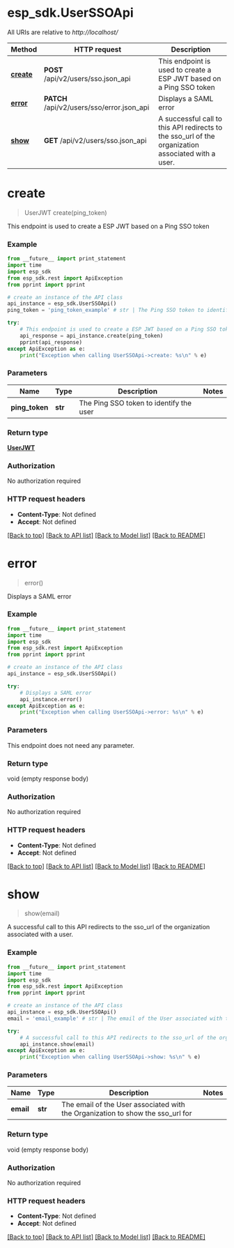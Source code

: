 # esp_sdk.UserSSOApi

All URIs are relative to *http://localhost/*

Method | HTTP request | Description
------------- | ------------- | -------------
[**create**](UserSSOApi.md#create) | **POST** /api/v2/users/sso.json_api | This endpoint is used to create a ESP JWT based on a Ping SSO token
[**error**](UserSSOApi.md#error) | **PATCH** /api/v2/users/sso/error.json_api | Displays a SAML error
[**show**](UserSSOApi.md#show) | **GET** /api/v2/users/sso.json_api | A successful call to this API redirects to the sso_url of the organization associated with a user.


# **create**
> UserJWT create(ping_token)

This endpoint is used to create a ESP JWT based on a Ping SSO token

### Example 
```python
from __future__ import print_statement
import time
import esp_sdk
from esp_sdk.rest import ApiException
from pprint import pprint

# create an instance of the API class
api_instance = esp_sdk.UserSSOApi()
ping_token = 'ping_token_example' # str | The Ping SSO token to identify the user

try: 
    # This endpoint is used to create a ESP JWT based on a Ping SSO token
    api_response = api_instance.create(ping_token)
    pprint(api_response)
except ApiException as e:
    print("Exception when calling UserSSOApi->create: %s\n" % e)
```

### Parameters

Name | Type | Description  | Notes
------------- | ------------- | ------------- | -------------
 **ping_token** | **str**| The Ping SSO token to identify the user | 

### Return type

[**UserJWT**](UserJWT.md)

### Authorization

No authorization required

### HTTP request headers

 - **Content-Type**: Not defined
 - **Accept**: Not defined

[[Back to top]](#) [[Back to API list]](../README.md#documentation-for-api-endpoints) [[Back to Model list]](../README.md#documentation-for-models) [[Back to README]](../README.md)

# **error**
> error()

Displays a SAML error

### Example 
```python
from __future__ import print_statement
import time
import esp_sdk
from esp_sdk.rest import ApiException
from pprint import pprint

# create an instance of the API class
api_instance = esp_sdk.UserSSOApi()

try: 
    # Displays a SAML error
    api_instance.error()
except ApiException as e:
    print("Exception when calling UserSSOApi->error: %s\n" % e)
```

### Parameters
This endpoint does not need any parameter.

### Return type

void (empty response body)

### Authorization

No authorization required

### HTTP request headers

 - **Content-Type**: Not defined
 - **Accept**: Not defined

[[Back to top]](#) [[Back to API list]](../README.md#documentation-for-api-endpoints) [[Back to Model list]](../README.md#documentation-for-models) [[Back to README]](../README.md)

# **show**
> show(email)

A successful call to this API redirects to the sso_url of the organization associated with a user.

### Example 
```python
from __future__ import print_statement
import time
import esp_sdk
from esp_sdk.rest import ApiException
from pprint import pprint

# create an instance of the API class
api_instance = esp_sdk.UserSSOApi()
email = 'email_example' # str | The email of the User associated with the Organization to show the sso_url for

try: 
    # A successful call to this API redirects to the sso_url of the organization associated with a user.
    api_instance.show(email)
except ApiException as e:
    print("Exception when calling UserSSOApi->show: %s\n" % e)
```

### Parameters

Name | Type | Description  | Notes
------------- | ------------- | ------------- | -------------
 **email** | **str**| The email of the User associated with the Organization to show the sso_url for | 

### Return type

void (empty response body)

### Authorization

No authorization required

### HTTP request headers

 - **Content-Type**: Not defined
 - **Accept**: Not defined

[[Back to top]](#) [[Back to API list]](../README.md#documentation-for-api-endpoints) [[Back to Model list]](../README.md#documentation-for-models) [[Back to README]](../README.md)

